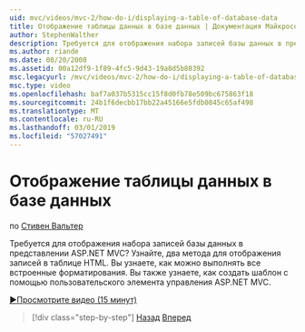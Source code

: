 ```yaml
---
uid: mvc/videos/mvc-2/how-do-i/displaying-a-table-of-database-data
title: Отображение таблицы данных в базе данных | Документация Майкрософт
author: StephenWalther
description: Требуется для отображения набора записей базы данных в представлении ASP.NET MVC? Узнайте, два метода для отображения записей в таблице HTML. Вы узнаете, как можно выполнять все t...
ms.author: riande
ms.date: 08/20/2008
ms.assetid: 00a12df9-1f89-4fc5-9d43-19a8d5b80392
msc.legacyurl: /mvc/videos/mvc-2/how-do-i/displaying-a-table-of-database-data
msc.type: video
ms.openlocfilehash: baf7a037b5315cc15f8d0fb78e509bc675863f18
ms.sourcegitcommit: 24b1f6decbb17bb22a45166e5fdb0845c65af498
ms.translationtype: MT
ms.contentlocale: ru-RU
ms.lasthandoff: 03/01/2019
ms.locfileid: "57027491"
---
```

<a name="displaying-a-table-of-database-data"></a>Отображение таблицы данных в базе данных
====================
по [Стивен Вальтер](https://github.com/StephenWalther)

Требуется для отображения набора записей базы данных в представлении ASP.NET MVC? Узнайте, два метода для отображения записей в таблице HTML. Вы узнаете, как можно выполнять все встроенные форматирования. Вы также узнаете, как создать шаблон с помощью пользовательского элемента управления ASP.NET MVC.

[&#9654;Просмотрите видео (15 минут)](https://channel9.msdn.com/Blogs/ASP-NET-Site-Videos/displaying-a-table-of-database-data)

> [!div class="step-by-step"]
> [Назад](creating-model-classes-with-linq-to-sql.md)
> [Вперед](what-is-aspnet-mvc-80-minute-technical-video-for-developers-building-nerddinner.md)
